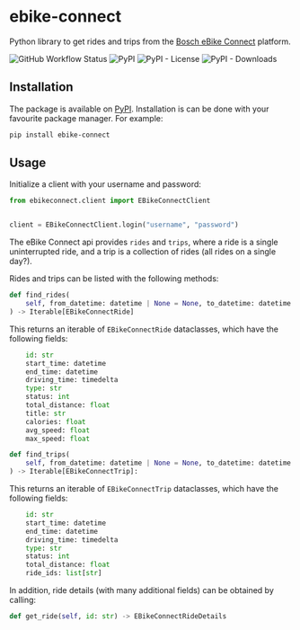 # ebike-connect

Python library to get rides and trips from the [Bosch eBike Connect](ebike-connect.com) platform.

![GitHub Workflow Status](https://img.shields.io/github/actions/workflow/status/rogiervandergeer/ebike-connect/test.yaml?branch=main) 
![PyPI](https://img.shields.io/pypi/v/ebike-connect)
![PyPI - License](https://img.shields.io/pypi/l/ebike-connect)
![PyPI - Downloads](https://img.shields.io/pypi/dm/ebike-connect) 

## Installation

The package is available on [PyPI](https://pypi.org/project/ebike-connect/). Installation is can be done with your favourite package manager. For example:

```bash
pip install ebike-connect
```

## Usage

Initialize a client with your username and password:
```python
from ebikeconnect.client import EBikeConnectClient


client = EBikeConnectClient.login("username", "password")
```

The eBike Connect api provides `rides` and `trips`, where a ride is a single uninterrupted ride, and a trip is a collection of rides (all rides on a single day?).

Rides and trips can be listed with the following methods:

```python
def find_rides(
    self, from_datetime: datetime | None = None, to_datetime: datetime | None = None
) -> Iterable[EBikeConnectRide]
```

This returns an iterable of `EBikeConnectRide` dataclasses, which have the following fields:
```python
    id: str
    start_time: datetime
    end_time: datetime
    driving_time: timedelta
    type: str
    status: int
    total_distance: float
    title: str
    calories: float
    avg_speed: float
    max_speed: float
```

```python
def find_trips(
    self, from_datetime: datetime | None = None, to_datetime: datetime | None = None
) -> Iterable[EBikeConnectTrip]:
```

This returns an iterable of `EBikeConnectTrip` dataclasses, which have the following fields:
```python
    id: str
    start_time: datetime
    end_time: datetime
    driving_time: timedelta
    type: str
    status: int
    total_distance: float
    ride_ids: list[str]
```


In addition, ride details (with many additional fields) can be obtained by calling:

```python
def get_ride(self, id: str) -> EBikeConnectRideDetails
```
